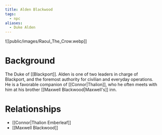 ```yaml
---
title: Alden Blackwood
tags:
  - npc
aliases:
  - Duke Alden
---
```

![[public/images/Raoul_The_Crow.webp]]
# Background
The Duke of [[Blackport]]. Alden is one of two leaders in charge of Blackport, and the foremost authority for civilian and everyday operations. He is a favorable companion of [[Connor|Thalion]], who he often meets with him at his brother [[Maxwell Blackwood|Maxwell's]] inn.

# Relationships
* [[Connor|Thalion Emberleaf]]
* [[Maxwell Blackwood]]